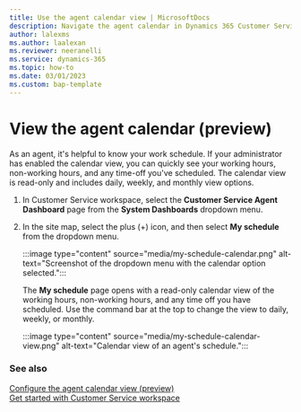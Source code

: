 ```yaml
---
title: Use the agent calendar view | MicrosoftDocs
description: Navigate the agent calendar in Dynamics 365 Customer Service admin center.
author: lalexms
ms.author: laalexan
ms.reviewer: neeranelli
ms.service: dynamics-365 
ms.topic: how-to 
ms.date: 03/01/2023 
ms.custom: bap-template 
---
```


# View the agent calendar (preview)

As an agent, it's helpful to know your work schedule. If your administrator has enabled the calendar view, you can quickly see your working hours, non-working hours, and any time-off you've scheduled. The calendar view is read-only and includes daily, weekly, and monthly view options.

1. In Customer Service workspace, select the **Customer Service Agent Dashboard** page from the **System Dashboards** dropdown menu.

1. In the site map, select the plus (+) icon, and then select **My schedule** from the dropdown menu.

   :::image type="content" source="media/my-schedule-calendar.png" alt-text="Screenshot of the dropdown menu with the calendar option selected.":::

   The **My schedule** page opens with a read-only calendar view of the working hours, non-working hours, and any time off you have scheduled. Use the command bar at the top to change the view to daily, weekly, or monthly.

   :::image type="content" source="media/my-schedule-calendar-view.png" alt-text="Calendar view of an agent's schedule.":::

### See also
[Configure the agent calendar view (preview)](configure-agent-calendar.md)  
[Get started with Customer Service workspace](csw-overview.md)
